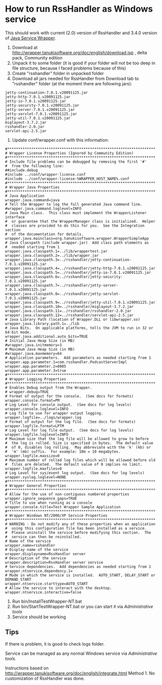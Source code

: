 # How to run RssHandler as Windows service #

This should work with current (2.0) version of RssHandler and 3.4.0 version of [Java Service Wrapper](http://wrapper.tanukisoftware.org/doc/english/download.jsp).

  1. Download at http://wrapper.tanukisoftware.org/doc/english/download.jsp , delta pack,  Community edition
  1. Unpack it to some folder (it is good if your folder will not be too deep in file structure, because I faced problems because of this)
  1. Create "rsshandler" folder in unpacked folder
  1. Download all jars needed for RssHandler from Download tab to "rsshandler" folder (at the moment there are following jars):
```
jetty-continuation-7.0.1.v20091125.jar
jetty-http-7.0.1.v20091125.jar
jetty-io-7.0.1.v20091125.jar
jetty-security-7.0.1.v20091125.jar
jetty-server-7.0.1.v20091125.jar
jetty-servlet-7.0.1.v20091125.jar
jetty-util-7.0.1.v20091125.jar
miglayout-3.7.2.jar
rsshandler-2.0.jar
servlet-api-2.5.jar 
```
  1. Update conf/wrapper.conf with this information:
```
#********************************************************************
# Wrapper License Properties (Ignored by Community Edition)
#********************************************************************
# Include file problems can be debugged by removing the first '#'
#  from the following line:
##include.debug
#include ../conf/wrapper-license.conf
#include ../conf/wrapper-license-%WRAPPER_HOST_NAME%.conf
#********************************************************************
# Wrapper Java Properties
#********************************************************************
# Java Application
wrapper.java.command=java
# Tell the Wrapper to log the full generated Java command line.
#wrapper.java.command.loglevel=INFO
# Java Main class.  This class must implement the WrapperListener interface
#  or guarantee that the WrapperManager class is initialized.  Helper
#  classes are provided to do this for you.  See the Integration section
#  of the documentation for details.
wrapper.java.mainclass=org.tanukisoftware.wrapper.WrapperSimpleApp
# Java Classpath (include wrapper.jar)  Add class path elements as
#  needed starting from 1
wrapper.java.classpath.1=../lib/wrappertest.jar
wrapper.java.classpath.2=../lib/wrapper.jar
wrapper.java.classpath.3=../rsshandler/jetty-continuation-7.0.1.v20091125.jar
wrapper.java.classpath.4=../rsshandler/jetty-http-7.0.1.v20091125.jar
wrapper.java.classpath.5=../rsshandler/jetty-io-7.0.1.v20091125.jar
wrapper.java.classpath.6=../rsshandler/jetty-security-7.0.1.v20091125.jar
wrapper.java.classpath.7=../rsshandler/jetty-server-7.0.1.v20091125.jar
wrapper.java.classpath.8=../rsshandler/jetty-servlet-7.0.1.v20091125.jar
wrapper.java.classpath.9=../rsshandler/jetty-util-7.0.1.v20091125.jar
wrapper.java.classpath.10=../rsshandler/miglayout-3.7.2.jar
wrapper.java.classpath.11=../rsshandler/rsshandler-2.0.jar
wrapper.java.classpath.12=../rsshandler/servlet-api-2.5.jar
# Java Library Path (location of Wrapper.DLL or libwrapper.so)
wrapper.java.library.path.1=../lib
# Java Bits.  On applicable platforms, tells the JVM to run in 32 or 64-bit mode.
wrapper.java.additional.auto_bits=TRUE
# Initial Java Heap Size (in MB)
#wrapper.java.initmemory=3
# Maximum Java Heap Size (in MB)
#wrapper.java.maxmemory=64
# Application parameters.  Add parameters as needed starting from 1
wrapper.app.parameter.1=com.rsshandler.PodcastServerImpl
wrapper.app.parameter.2=8085
wrapper.app.parameter.3=true
#********************************************************************
# Wrapper Logging Properties
#********************************************************************
# Enables Debug output from the Wrapper.
# wrapper.debug=TRUE
# Format of output for the console.  (See docs for formats)
wrapper.console.format=PM
# Log Level for console output.  (See docs for log levels)
wrapper.console.loglevel=INFO
# Log file to use for wrapper output logging.
wrapper.logfile=../logs/wrapper.log
# Format of output for the log file.  (See docs for formats)
wrapper.logfile.format=LPTM
# Log Level for log file output.  (See docs for log levels)
wrapper.logfile.loglevel=INFO
# Maximum size that the log file will be allowed to grow to before
#  the log is rolled. Size is specified in bytes.  The default value
#  of 0, disables log rolling.  May abbreviate with the 'k' (kb) or
#  'm' (mb) suffix.  For example: 10m = 10 megabytes.
wrapper.logfile.maxsize=0
# Maximum number of rolled log files which will be allowed before old
#  files are deleted.  The default value of 0 implies no limit.
wrapper.logfile.maxfiles=0
# Log Level for sys/event log output.  (See docs for log levels)
wrapper.syslog.loglevel=NONE
#********************************************************************
# Wrapper General Properties
#********************************************************************
# Allow for the use of non-contiguous numbered properties
wrapper.ignore_sequence_gaps=TRUE
# Title to use when running as a console
wrapper.console.title=Test Wrapper Sample Application
#********************************************************************
# Wrapper Windows NT/2000/XP Service Properties
#********************************************************************
# WARNING - Do not modify any of these properties when an application
#  using this configuration file has been installed as a service.
#  Please uninstall the service before modifying this section.  The
#  service can then be reinstalled.
# Name of the service
wrapper.name=rsshandler
# Display name of the service
wrapper.displayname=RssHandler server
# Description of the service
wrapper.description=RssHandler server service
# Service dependencies.  Add dependencies as needed starting from 1
wrapper.ntservice.dependency.1=
# Mode in which the service is installed.  AUTO_START, DELAY_START or DEMAND_START
wrapper.ntservice.starttype=AUTO_START
# Allow the service to interact with the desktop.
wrapper.ntservice.interactive=false
```
  1. Run bin/InstallTestWrapper-NT.bat
  1. Run bin/StartTestWrapper-NT.bat or you can start it via _Administrative tools_
  1. Service should be working

## Tips ##
If there is problem, it is good to check logs folder.

Service can be managed as any normal Windows service via _Administrative tools_.

Instructions based on http://wrapper.tanukisoftware.org/doc/english/integrate.html Method 1. No customization of RssHandler was done.